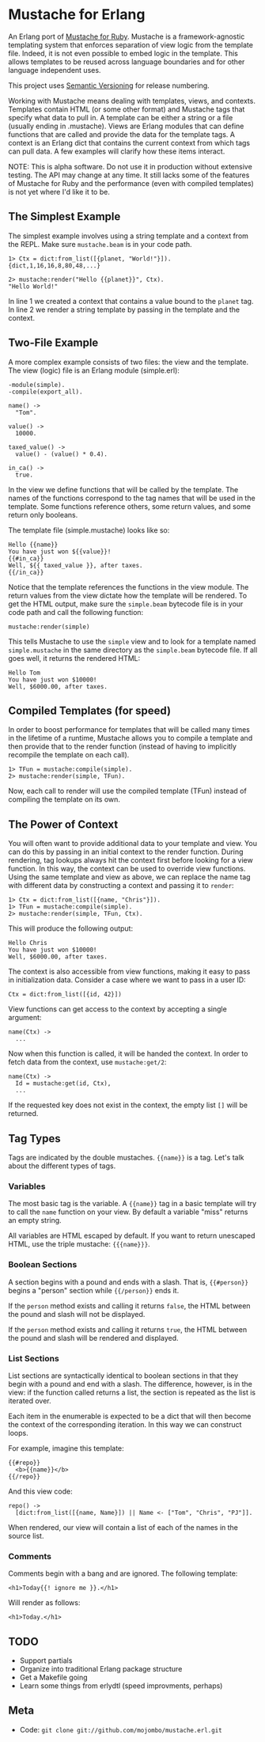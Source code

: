 Mustache for Erlang
===================

An Erlang port of [Mustache for Ruby][1]. Mustache is a framework-agnostic
templating system that enforces separation of view logic from the template
file. Indeed, it is not even possible to embed logic in the template. This
allows templates to be reused across language boundaries and for other
language independent uses.

This project uses [Semantic Versioning](http://semver.org) for release
numbering.

Working with Mustache means dealing with templates, views, and contexts.
Templates contain HTML (or some other format) and Mustache tags that specify
what data to pull in. A template can be either a string or a file (usually
ending in .mustache). Views are Erlang modules that can define functions that
are called and provide the data for the template tags. A context is an Erlang
dict that contains the current context from which tags can pull data. A few
examples will clarify how these items interact.

NOTE: This is alpha software. Do not use it in production without extensive
testing. The API may change at any time. It still lacks some of the features
of Mustache for Ruby and the performance (even with compiled templates) is not
yet where I'd like it to be.


The Simplest Example
--------------------

The simplest example involves using a string template and a context from the
REPL. Make sure `mustache.beam` is in your code path.

    1> Ctx = dict:from_list([{planet, "World!"}]).
    {dict,1,16,16,8,80,48,...}

    2> mustache:render("Hello {{planet}}", Ctx).
    "Hello World!"

In line 1 we created a context that contains a value bound to the `planet`
tag. In line 2 we render a string template by passing in the template and the
context.


Two-File Example
----------------

A more complex example consists of two files: the view and the template. The
view (logic) file is an Erlang module (simple.erl):

    -module(simple).
    -compile(export_all).

    name() ->
      "Tom".

    value() ->
      10000.

    taxed_value() ->
      value() - (value() * 0.4).

    in_ca() ->
      true.

In the view we define functions that will be called by the template. The names
of the functions correspond to the tag names that will be used in the
template. Some functions reference others, some return values, and some return
only booleans.

The template file (simple.mustache) looks like so:

    Hello {{name}}
    You have just won ${{value}}!
    {{#in_ca}}
    Well, ${{ taxed_value }}, after taxes.
    {{/in_ca}}

Notice that the template references the functions in the view module. The
return values from the view dictate how the template will be rendered. To get
the HTML output, make sure the `simple.beam` bytecode file is in your code
path and call the following function:

    mustache:render(simple)

This tells Mustache to use the `simple` view and to look for a template named
`simple.mustache` in the same directory as the `simple.beam` bytecode file. If
all goes well, it returns the rendered HTML:

    Hello Tom
    You have just won $10000!
    Well, $6000.00, after taxes.


Compiled Templates (for speed)
------------------------------

In order to boost performance for templates that will be called many times in
the lifetime of a runtime, Mustache allows you to compile a template and then
provide that to the render function (instead of having to implicitly recompile
the template on each call).

    1> TFun = mustache:compile(simple).
    2> mustache:render(simple, TFun).

Now, each call to render will use the compiled template (TFun) instead of
compiling the template on its own.


The Power of Context
--------------------

You will often want to provide additional data to your template and view. You
can do this by passing in an initial context to the render function. During
rendering, tag lookups always hit the context first before looking for a view
function. In this way, the context can be used to override view functions.
Using the same template and view as above, we can replace the name tag with
different data by constructing a context and passing it to `render`:


    1> Ctx = dict:from_list([{name, "Chris"}]).
    1> TFun = mustache:compile(simple).
    2> mustache:render(simple, TFun, Ctx).

This will produce the following output:

    Hello Chris
    You have just won $10000!
    Well, $6000.00, after taxes.

The context is also accessible from view functions, making it easy to pass in
initialization data. Consider a case where we want to pass in a user ID:

    Ctx = dict:from_list([{id, 42}])

View functions can get access to the context by accepting a single argument:

    name(Ctx) ->
      ...

Now when this function is called, it will be handed the context. In order to
fetch data from the context, use `mustache:get/2`:

    name(Ctx) ->
      Id = mustache:get(id, Ctx),
      ...

If the requested key does not exist in the context, the empty list `[]` will
be returned.


Tag Types
---------

Tags are indicated by the double mustaches. `{{name}}` is a tag. Let's talk
about the different types of tags.

### Variables

The most basic tag is the variable. A `{{name}}` tag in a basic template will
try to call the `name` function on your view. By default a variable "miss"
returns an empty string.

All variables are HTML escaped by default. If you want to return unescaped
HTML, use the triple mustache: `{{{name}}}`.

### Boolean Sections

A section begins with a pound and ends with a slash. That is,
`{{#person}}` begins a "person" section while `{{/person}}` ends it.

If the `person` method exists and calling it returns `false`, the HTML
between the pound and slash will not be displayed.

If the `person` method exists and calling it returns `true`, the HTML
between the pound and slash will be rendered and displayed.

### List Sections

List sections are syntactically identical to boolean sections in that they
begin with a pound and end with a slash. The difference, however, is in the
view: if the function called returns a list, the section is repeated as the
list is iterated over.

Each item in the enumerable is expected to be a dict that will then become the
context of the corresponding iteration. In this way we can construct loops.

For example, imagine this template:

    {{#repo}}
      <b>{{name}}</b>
    {{/repo}}

And this view code:

    repo() ->
      [dict:from_list([{name, Name}]) || Name <- ["Tom", "Chris", "PJ"]].

When rendered, our view will contain a list of each of the names in the source
list.

### Comments

Comments begin with a bang and are ignored. The following template:

    <h1>Today{{! ignore me }}.</h1>

Will render as follows:

    <h1>Today.</h1>


TODO
----

* Support partials
* Organize into traditional Erlang package structure
* Get a Makefile going
* Learn some things from erlydtl (speed improvments, perhaps)


Meta
----

* Code: `git clone git://github.com/mojombo/mustache.erl.git`

[1]: http://github.com/defunkt/mustache.git